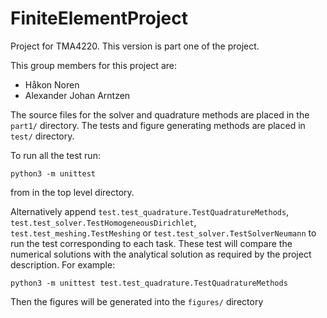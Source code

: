 # FiniteElementProject
Project for TMA4220. This version is part one of the project. 

This group members for this project are: 
 * Håkon Noren 
 * Alexander Johan Arntzen 

The source files for the solver and quadrature methods are placed in the `part1/` directory. 
The tests and figure generating methods are placed in `test/` directory. 

To run all the test run: 

```
python3 -m unittest
```
from in the top level directory. 

Alternatively  append `test.test_quadrature.TestQuadratureMethods`, `test.test_solver.TestHomogeneousDirichlet`,  `test.test_meshing.TestMeshing`
or `test.test_solver.TestSolverNeumann` to run the test corresponding to each task. These test will compare the numerical solutions with the analytical solution as required by the project description. 
For example: 
```
python3 -m unittest test.test_quadrature.TestQuadratureMethods
```
Then the figures will be generated into the `figures/` directory 
